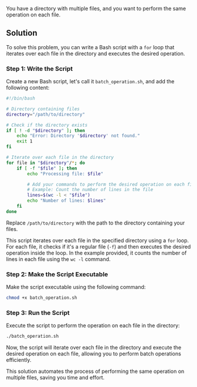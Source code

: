 You have a directory with multiple files, and you want to perform the same operation on each file.

## Solution
To solve this problem, you can write a Bash script with a `for` loop that iterates over each file in the directory and executes the desired operation.

### Step 1: Write the Script

Create a new Bash script, let's call it `batch_operation.sh`, and add the following content:

```bash
#!/bin/bash

# Directory containing files
directory="/path/to/directory"

# Check if the directory exists
if [ ! -d "$directory" ]; then
    echo "Error: Directory '$directory' not found."
    exit 1
fi

# Iterate over each file in the directory
for file in "$directory"/*; do
    if [ -f "$file" ]; then
        echo "Processing file: $file"

        # Add your commands to perform the desired operation on each file
        # Example: Count the number of lines in the file
        lines=$(wc -l < "$file")
        echo "Number of lines: $lines"
    fi
done
```

Replace `/path/to/directory` with the path to the directory containing your files.

This script iterates over each file in the specified directory using a `for` loop. For each file, it checks if it's a regular file (`-f`) and then executes the desired operation inside the loop. In the example provided, it counts the number of lines in each file using the `wc -l` command.

### Step 2: Make the Script Executable

Make the script executable using the following command:

```bash
chmod +x batch_operation.sh
```

### Step 3: Run the Script

Execute the script to perform the operation on each file in the directory:

```bash
./batch_operation.sh
```

Now, the script will iterate over each file in the directory and execute the desired operation on each file, allowing you to perform batch operations efficiently.

This solution automates the process of performing the same operation on multiple files, saving you time and effort.